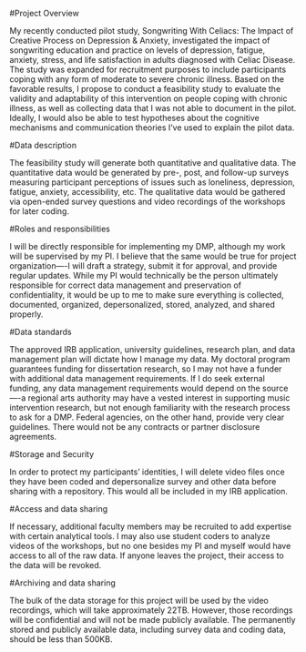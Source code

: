 #Project Overview

My recently conducted pilot study, Songwriting With Celiacs: The Impact of Creative Process on Depression & Anxiety, investigated the impact of songwriting education and practice on levels of depression, fatigue, anxiety, stress, and life satisfaction in adults diagnosed with Celiac Disease. The study was expanded for recruitment purposes to include participants coping with any form of moderate to severe chronic illness. Based on the favorable results, I propose to conduct a feasibility study to evaluate the validity and adaptability of this intervention on people coping with chronic illness, as well as collecting data that I was not able to document in the pilot. Ideally, I would also be able to test hypotheses about the cognitive mechanisms and communication theories I’ve used to explain the pilot data. 

#Data description

The feasibility study will generate both quantitative and qualitative data. The quantitative data would be generated by pre-, post, and follow-up surveys measuring participant perceptions of issues such as loneliness, depression, fatigue, anxiety, accessibility, etc. The qualitative data would be gathered via open-ended survey questions and video recordings of the workshops for later coding. 

#Roles and responsibilities

I will be directly responsible for implementing my DMP, although my work will be supervised by my PI. I believe that the same would be true for project organization—-I will draft a strategy, submit it for approval, and provide regular updates. While my PI would technically be the person ultimately responsible for correct data management and preservation of confidentiality, it would be up to me to make sure everything is collected, documented, organized, depersonalized, stored, analyzed, and shared properly. 

#Data standards

The approved IRB application, university guidelines, research plan, and data management plan will dictate how I manage my data. My doctoral program guarantees funding for dissertation research, so I may not have a funder with additional data management requirements. If I do seek external funding, any data management requirements would depend on the source—-a regional arts authority may have a vested interest in supporting music intervention research, but not enough familiarity with the research process to ask for a DMP. Federal agencies, on the other hand, provide very clear guidelines. There would not be any contracts or partner disclosure agreements.

#Storage and Security

In order to protect my participants’ identities, I will delete video files once they have been coded and depersonalize survey and other data before sharing with a repository. This would all be included in my IRB application.

#Access and data sharing

If necessary, additional faculty members may be recruited to add expertise with certain analytical tools. I may also use student coders to analyze videos of the workshops, but no one besides my PI and myself would have access to all of the raw data. If anyone leaves the project, their access to the data will be revoked.

#Archiving and data sharing

The bulk of the data storage for this project will be used by the video recordings, which will take approximately 22TB. However, those recordings will be confidential and will not be made publicly available. The permanently stored and publicly available data, including survey data and coding data, should be less than 500KB.

